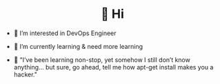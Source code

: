 <h1 align="center"> 👋 Hi </h1>

- 👀 I’m interested in DevOps Engineer

- 🌱 I’m currently learning & need more learning

- 🧠 "I’ve been learning non-stop, yet somehow I still don’t know anything... but sure, go ahead, tell me how apt-get install makes you a hacker."













